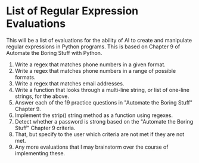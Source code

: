 # List of Regular Expression Evaluations

This will be a list of evaluations for the ability of AI to create and manipulate regular expressions in Python programs. This is based on Chapter 9 of Automate the Boring Stuff with Python.

1. Write a regex that matches phone numbers in a given format.
2. Write a regex that matches phone numbers in a range of possible formats.
3. Write a regex that matches email addresses.
4. Write a function that looks through a multi-line string, or list of one-line strings, for the above.
5. Answer each of the 19 practice questions in "Automate the Boring Stuff" Chapter 9.
6. Implement the strip() string method as a function using regexes.
7. Detect whether a password is strong based on the "Automate the Boring Stuff" Chapter 9 criteria.
8. That, but specify to the user which criteria are not met if they are not met.
9. Any more evaluations that I may brainstorm over the course of implementing these.